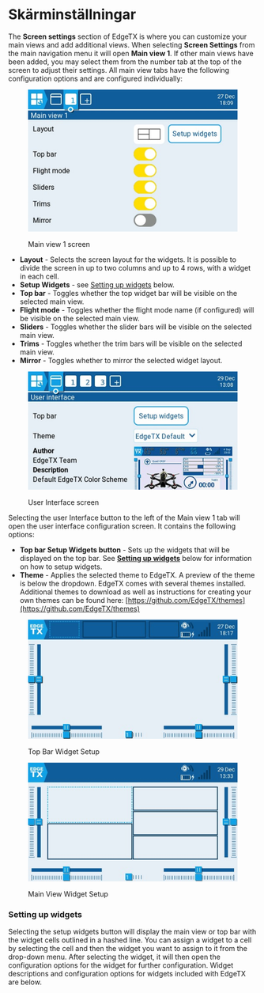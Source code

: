 # Skärminställningar

The **Screen settings** section of EdgeTX is where you can customize your main views and add additional views. When selecting **Screen Settings** from the main navigation menu it will open **Main view 1**. If other main views have been added, you may select them from the number tab at the top of the screen to adjust their settings. All main view tabs have the following configuration options and are configured individually:

<figure><img src="../../../.gitbook/assets/screenssettings.jpg" alt=""><figcaption><p>Main view 1 screen</p></figcaption></figure>

* **Layout** - Selects the screen layout for the widgets. It is possible to divide the screen in up to two columns and up to 4 rows, with a widget in each cell.
* **Setup Widgets** - see [Setting up widgets](./#setting-up-widgets) below.
* **Top bar** - Toggles whether the top widget bar will be visible on the selected main view.
* **Flight mode** - Toggles whether the flight mode name (if configured) will be visible on the selected main view.
* **Sliders** - Toggles whether the slider bars will be visible on the selected main view.
* **Trims** - Toggles whether the trim bars will be visible on the selected main view.
* **Mirror** - Toggles whether to mirror the selected widget layout.

<figure><img src="../../../.gitbook/assets/screenssettings2.jpg" alt=""><figcaption><p>User Interface screen</p></figcaption></figure>

Selecting the user Interface button to the left of the Main view 1 tab will open the user interface configuration screen. It contains the following options:

* **Top bar Setup Widgets button** - Sets up the widgets that will be displayed on the top bar. See [**Setting up widgets**](./#setting-up-widgets) below for information on how to setup widgets.
* **Theme** - Applies the selected theme to EdgeTX. A preview of the theme is below the dropdown. EdgeTX comes with several themes installed. Additional themes to download as well as instructions for creating your own themes can be found here: [https://github.com/EdgeTX/themes](https://github.com/EdgeTX/themes)

<div>

<figure><img src="../../../.gitbook/assets/screenssettings3.jpg" alt=""><figcaption><p>Top Bar Widget Setup</p></figcaption></figure>

 

<figure><img src="../../../.gitbook/assets/screenssettings4.jpg" alt=""><figcaption><p>Main View Widget Setup</p></figcaption></figure>

</div>

### Setting up widgets

Selecting the setup widgets button will display the main view or top bar with the widget cells outlined in a hashed line. You can assign a widget to a cell by selecting the cell and then the widget you want to assign to it from the drop-down menu. After selecting the widget, it will then open the configuration options for the widget for further configuration. Widget descriptions and configuration options for widgets included with EdgeTX are below.
